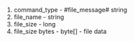 1. command_type - #file_message# string
2. file_name - string
3. file_size - long
4. file_size bytes - byte[] - file data
